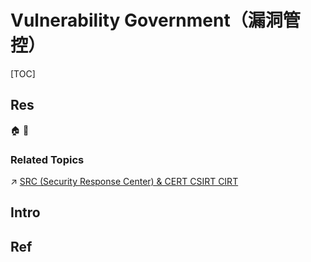 # Vulnerability Government（漏洞管控）

[TOC]



## Res
🏠 
🚧 


### Related Topics
↗ [SRC (Security Response Center) & CERT CSIRT CIRT](../../../../../⛈️%20Risk%20Management/🐺%20Risk%20Countermeasures%20&%20Security%20Control/Disaster%20&%20Incidence%20Response%20(IR)/SRC%20(Security%20Response%20Center)%20&%20CERT%20CSIRT%20CIRT.md)




## Intro



## Ref
